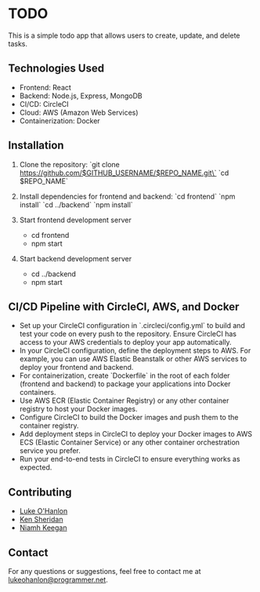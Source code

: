 # TODO

This is a simple todo app that allows users to create, update, and delete tasks.

## Technologies Used

- Frontend: React
- Backend: Node.js, Express, MongoDB
- CI/CD: CircleCI
- Cloud: AWS (Amazon Web Services)
- Containerization: Docker

## Installation

1. Clone the repository:
   \`git clone https://github.com/$GITHUB_USERNAME/$REPO_NAME.git\`
   \`cd $REPO_NAME\`

2. Install dependencies for frontend and backend:
   \`cd frontend\`
   \`npm install\`
   \`cd ../backend\`
   \`npm install\`

3. Start frontend development server
    - cd frontend
    - npm start

 4. Start backend development server
    - cd ../backend
    - npm start

## CI/CD Pipeline with CircleCI, AWS, and Docker

- Set up your CircleCI configuration in \`.circleci/config.yml\` to build and test your code on every push to the repository. Ensure CircleCI has access to your AWS credentials to deploy your app automatically.
- In your CircleCI configuration, define the deployment steps to AWS. For example, you can use AWS Elastic Beanstalk or other AWS services to deploy your frontend and backend.
- For containerization, create \`Dockerfile\` in the root of each folder (frontend and backend) to package your applications into Docker containers.
- Use AWS ECR (Elastic Container Registry) or any other container registry to host your Docker images.
- Configure CircleCI to build the Docker images and push them to the container registry.
- Add deployment steps in CircleCI to deploy your Docker images to AWS ECS (Elastic Container Service) or any other container orchestration service you prefer.
- Run your end-to-end tests in CircleCI to ensure everything works as expected.

## Contributing

- [Luke O'Hanlon](https://github.com/lukeohanlon)
- [Ken Sheridan](https://github.com/kensheridan)
- [Niamh Keegan](https://github.com/niamhkeegan)

## Contact

For any questions or suggestions, feel free to contact me at lukeohanlon@programmer.net.
